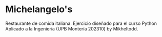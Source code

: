 # Michelangelo's

Restaurante de comida italiana.
Ejercicio diseñado para el curso Python Aplicado a la Ingeniería (UPB Montería 202310)
by Mikheltodd.